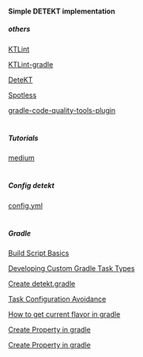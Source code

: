 #### Simple DETEKT implementation

##### others

[KTLint](https://github.com/pinterest/ktlint)

[KTLint-gradle](https://github.com/JLLeitschuh/ktlint-gradle)

[DeteKT](https://github.com/detekt/detekt)

[Spotless](https://github.com/diffplug/spotless/tree/main/plugin-gradle)

[gradle-code-quality-tools-plugin](https://github.com/vanniktech/gradle-code-quality-tools-plugin)

#

##### Tutorials

[medium](https://hofstede-matheus.medium.com/improve-code-quality-with-ktlint-detekt-and-git-hooks-d173722594e4)

#

##### Config detekt

[config.yml](https://github.com/cortinico/kotlin-android-template/blob/main/config/detekt/detekt.yml)

#

##### Gradle

[Build Script Basics](https://docs.gradle.org/current/userguide/tutorial_using_tasks.html)

[Developing Custom Gradle Task Types](https://docs.gradle.org/current/userguide/custom_tasks.html)

[Create detekt.gradle](https://gist.github.com/IslamKhSh/5a0c3c12f8def60ae1022311119a6f42#file-detekt-gradle)

[Task Configuration Avoidance](https://docs.gradle.org/current/userguide/task_configuration_avoidance.html)

[How to get current flavor in gradle](https://stackoverflow.com/questions/30621183/how-to-get-current-flavor-in-gradle)

[Create Property in gradle](https://stackoverflow.com/questions/40080314/gradle-build-if-then-else-possible)

[Create Property in gradle](https://stackoverflow.com/questions/41426231/detect-if-library-is-build-independently-or-as-application-dependency-with-gradl)

